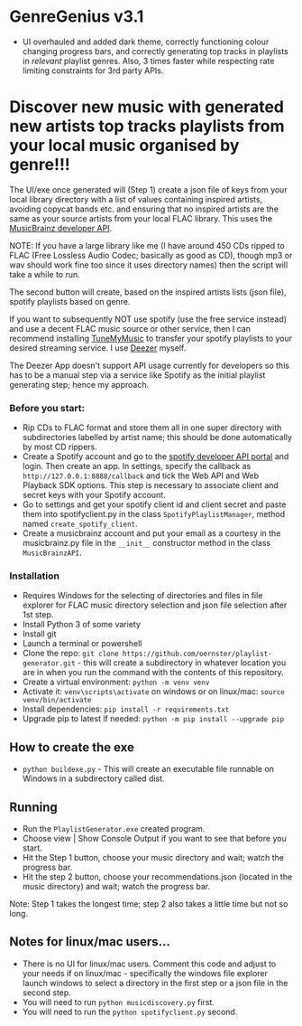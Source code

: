 # GenreGenius v3.1
- UI overhauled and added dark theme, correctly functioning colour changing progress bars, and correctly generating top tracks in playlists in _relevant_ playlist genres.  Also, 3 times faster while respecting rate limiting constraints for 3rd party APIs.

# Discover new music with generated new artists top tracks playlists from your local music organised by genre!!!

The UI/exe once generated will (Step 1) create a json file of keys from your local library directory with a list of values containing inspired artists, avoiding copycat bands etc. and ensuring that no inspired artists are the same as your source artists from your local FLAC library.  This uses the [MusicBrainz developer API](https://musicbrainz.org/).

NOTE: If you have a large library like me (I have around 450 CDs ripped to FLAC (Free Lossless Audio Codec; basically as good as CD), though mp3 or wav should work fine too since it uses directory names) then the script will take a while to run.

The second button will create, based on the inspired artists lists (json file), spotify playlists based on genre.

If you want to subsequently NOT use spotify (use the free service instead) and use a decent FLAC music source or other service, then I can recommend installing [TuneMyMusic](https://www.tunemymusic.com/) to transfer your spotify playlists to your desired streaming service.  I use [Deezer](https://www.deezer.com/en/) myself.

The Deezer App doesn't support API usage currently for developers so this has to be a manual step via a service like Spotify as the initial playlist generating step; hence my approach. 

### Before you start:

- Rip CDs to FLAC format and store them all in one super directory with subdirectories labelled by artist name; this should be done automatically by most CD rippers.
- Create a Spotify account and go to the [spotify developer API portal](https://developer.spotify.com/documentation/web-api) and login.  Then create an app.  In settings, specify the callback as `http://127.0.0.1:8888/callback` and tick the Web API and Web Playback SDK options.  This step is necessary to associate client and secret keys with your Spotify account. 
- Go to settings and get your spotify client id and client secret and paste them into spotifyclient.py in the class `SpotifyPlaylistManager`, method named `create_spotify_client`.
- Create a musicbrainz account and put your email as a courtesy in the musicbrainz.py file in the `__init__` constructor method in the class `MusicBrainzAPI`.

### Installation

- Requires Windows for the selecting of directories and files in file explorer for FLAC music directory selection and json file selection after 1st step.
- Install Python 3 of some variety
- Install git
- Launch a terminal or powershell
- Clone the repo: ```git clone https://github.com/oernster/playlist-generator.git``` - this will create a subdirectory in whatever location you are in when you run the command with the contents of this repository.
- Create a virtual environment: ```python -m venv venv```
- Activate it: ```venv\scripts\activate``` on windows or on linux/mac: ```source venv/bin/activate```
- Install dependencies: ```pip install -r requirements.txt```
- Upgrade pip to latest if needed: ```python -m pip install --upgrade pip```

## How to create the exe

- ```python buildexe.py``` - This will create an executable file runnable on Windows in a subdirectory called dist.

## Running

- Run the `PlaylistGenerator.exe` created program.
- Choose view | Show Console Output if you want to see that before you start.
- Hit the Step 1 button, choose your music directory and wait; watch the progress bar.
- Hit the step 2 button, choose your recommendations.json (located in the music directory) and wait; watch the progress bar.

Note: Step 1 takes the longest time; step 2 also takes a little time but not so long.

## Notes for linux/mac users...

- There is no UI for linux/mac users.  Comment this code and adjust to your needs if on linux/mac - specifically the windows file explorer launch windows to select a directory in the first step or a json file in the second step.
- You will need to run ```python musicdiscovery.py``` first.
- You will need to run the ```python spotifyclient.py``` second.
